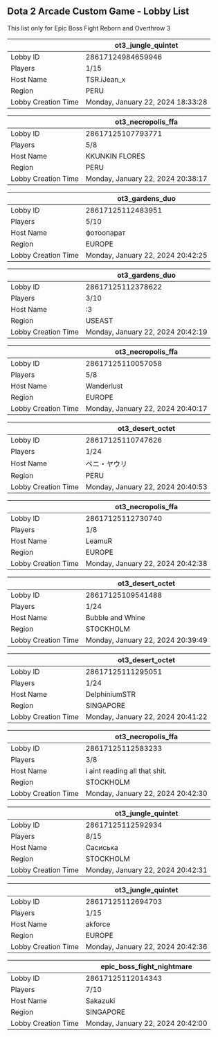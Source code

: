 ## Dota 2 Arcade Custom Game - Lobby List

This list only for Epic Boss Fight Reborn and Overthrow 3

|  | ot3_jungle_quintet |
| ------ | ------ |
| Lobby ID | 28617124984659946 |
| Players | 1/15 |
| Host Name | TSR.iJean_x |
| Region | PERU |
| Lobby Creation Time | Monday, January 22, 2024 18:33:28 |


|  | ot3_necropolis_ffa |
| ------ | ------ |
| Lobby ID | 28617125107793771 |
| Players | 5/8 |
| Host Name | KKUNKIN FLORES |
| Region | PERU |
| Lobby Creation Time | Monday, January 22, 2024 20:38:17 |


|  | ot3_gardens_duo |
| ------ | ------ |
| Lobby ID | 28617125112483951 |
| Players | 5/10 |
| Host Name | фотоопарат |
| Region | EUROPE |
| Lobby Creation Time | Monday, January 22, 2024 20:42:25 |


|  | ot3_gardens_duo |
| ------ | ------ |
| Lobby ID | 28617125112378622 |
| Players | 3/10 |
| Host Name | :3 |
| Region | USEAST |
| Lobby Creation Time | Monday, January 22, 2024 20:42:19 |


|  | ot3_necropolis_ffa |
| ------ | ------ |
| Lobby ID | 28617125110057058 |
| Players | 5/8 |
| Host Name | Wanderlust |
| Region | EUROPE |
| Lobby Creation Time | Monday, January 22, 2024 20:40:17 |


|  | ot3_desert_octet |
| ------ | ------ |
| Lobby ID | 28617125110747626 |
| Players | 1/24 |
| Host Name | ベニ・ヤウリ |
| Region | PERU |
| Lobby Creation Time | Monday, January 22, 2024 20:40:53 |


|  | ot3_necropolis_ffa |
| ------ | ------ |
| Lobby ID | 28617125112730740 |
| Players | 1/8 |
| Host Name | LeamuR |
| Region | EUROPE |
| Lobby Creation Time | Monday, January 22, 2024 20:42:38 |


|  | ot3_desert_octet |
| ------ | ------ |
| Lobby ID | 28617125109541488 |
| Players | 1/24 |
| Host Name | Bubble and Whine |
| Region | STOCKHOLM |
| Lobby Creation Time | Monday, January 22, 2024 20:39:49 |


|  | ot3_desert_octet |
| ------ | ------ |
| Lobby ID | 28617125111295051 |
| Players | 1/24 |
| Host Name | DelphiniumSTR |
| Region | SINGAPORE |
| Lobby Creation Time | Monday, January 22, 2024 20:41:22 |


|  | ot3_necropolis_ffa |
| ------ | ------ |
| Lobby ID | 28617125112583233 |
| Players | 3/8 |
| Host Name | i aint reading all that shit. |
| Region | STOCKHOLM |
| Lobby Creation Time | Monday, January 22, 2024 20:42:30 |


|  | ot3_jungle_quintet |
| ------ | ------ |
| Lobby ID | 28617125112592934 |
| Players | 8/15 |
| Host Name | Сасиська |
| Region | STOCKHOLM |
| Lobby Creation Time | Monday, January 22, 2024 20:42:31 |


|  | ot3_jungle_quintet |
| ------ | ------ |
| Lobby ID | 28617125112694703 |
| Players | 1/15 |
| Host Name | akforce |
| Region | EUROPE |
| Lobby Creation Time | Monday, January 22, 2024 20:42:36 |


|  | epic_boss_fight_nightmare |
| ------ | ------ |
| Lobby ID | 28617125112014343 |
| Players | 7/10 |
| Host Name | Sakazuki |
| Region | SINGAPORE |
| Lobby Creation Time | Monday, January 22, 2024 20:42:00 |


